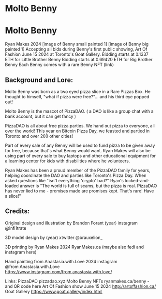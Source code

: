 # Molto Benny

Molto Benny
===========

Ryan Makes 2024
[image of Benny small painted 1]
[image of Benny big painted 1]
Accepting all bids during Benny's first public showing, Art Of Fashion June 15 2024 at Toronto's Goat Gallery.
Bidding starts at 0.1337 ETH for Little Brother Benny
Bidding starts at 0.69420 ETH for Big Brother Benny
Each Benny comes with a rare Benny NFT (link)


Background and Lore:
--------------------

Molto Benny was born as a two eyed pizza slice in a Rare Pizzas Box. He thought to himself, "what if pizza were free?"... and his third eye popped out!

Molto Benny is the mascot of PizzaDAO. ( a DAO is like a group chat with a bank account, but it can get fancy )

PizzaDAO is all about free pizza parties.
We hand out pizza to everyone, all over the world!
This year on Bitcoin Pizza Day, we feasted and partied in Toronto and over 200 other cities!

Part of every sale of any Benny will be used to fund pizza to be given away for free, because that's what Benny would want.
Ryan Makes will also be using part of every sale to buy laptops and other educational equipment for a learning center for kids with disabilities where he volunteers.

Ryan Makes has been a proud member of the PizzaDAO family for years, helping coordinate the DAO and parties like Toronto's Pizza Day.
When asked questions like "isn't everything 'crypto' bad?" Ryan's locked-and-loaded answer is "The world is full of scams, but the pizza is real. PizzaDAO has never lied to me - promises made are promises kept. That's rare! Have a slice!"

Credits:
--------
Original design and illustration by Brandon Forant (year)
instagram @infi1trate

3D model design by (year)
xtwitter @brauxelion_

3D printing by Ryan Makes 2024
RyanMakes.ca (maybe also fedi and instagram here)

Hand painting from.Anastasia.with.Love 2024
instagram @from.Anastasia.with.Love https://www.instagram.com/from.anastasia.with.love/




Links:
PizzaDAO pizzadao.xyz
Molto Benny NFTs
ryanmakes.ca/benny - and QR code here
Art Of Fashion show June 15 2024 http://artoffashion.ca/
Goat Gallery https://www.goat.gallery/index.html
